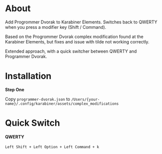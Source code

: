 # About
Add Progrommer Dvorak to Karabiner Elements. Switches back to QWERTY when you press a modifier key (Shift / Command).

Based on the Progrommer Dvorak complex modification found at the Karabiner Elements, but fixes and issue with tilde not working correctly.

Extended approach, with a quick switcher between QWERTY and Programmer Dvorak.



# Installation

**Step One**

Copy `programmer-dvorak.json` to `/Users/{your-name}/.config/karabiner/assets/complex_modifications`	

# Quick Switch

#### QWERTY
`Left Shift + Left Option + Left Command + k `
